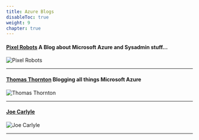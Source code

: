 ```yaml
---
title: Azure Blogs
disableToc: true
weight: 9
chapter: true
---
```


#### [Pixel Robots](https://pixelrobots.co.uk/) A Blog about Microsoft Azure and Sysadmin stuff...
![Pixel Robots](/CloudFamily/images/blogs/pixelrobots.PNG?width=50pc)

---

#### [Thomas Thornton](https://thomasthornton.cloud/) Blogging all things Microsoft Azure
![Thomas Thornton](/CloudFamily/images/blogs/thomasthornton.PNG?width=50pc)

---

#### [Joe Carlyle](https://wedoazure.ie/)
![Joe Carlyle](/CloudFamily/images/blogs/wedoazure.PNG?width=50pc)

---